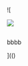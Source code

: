 ![

<img src="../../../../../../../img/onload/../../r89shi/r89shi.github.io/blob/master/teste.js">

<img id="meu" src=""></div>
<div id="${1+1}">bbbb</div>


](()
